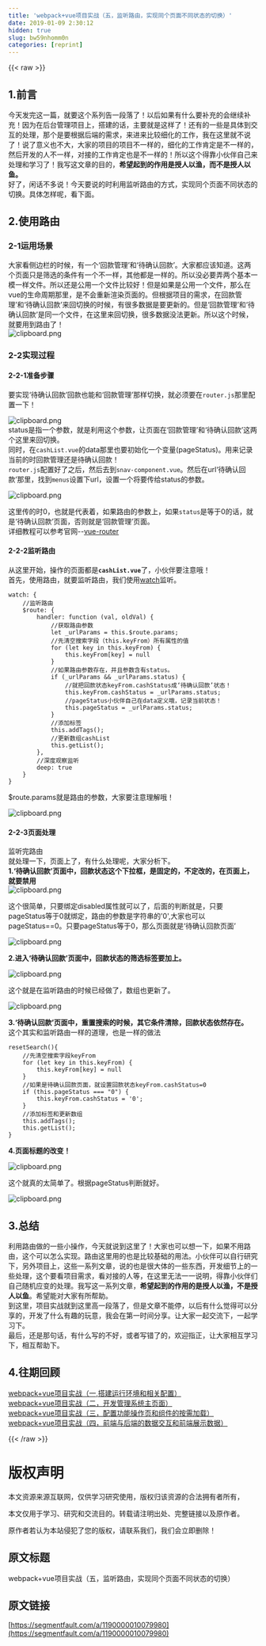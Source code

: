 ```yaml
---
title: 'webpack+vue项目实战（五，监听路由，实现同个页面不同状态的切换）' 
date: 2019-01-09 2:30:12
hidden: true
slug: bw59nhomm0n
categories: [reprint]
---
```


{{< raw >}}

                    
<h2 id="articleHeader0">1.前言</h2>
<p>今天发完这一篇，就要这个系列告一段落了！以后如果有什么要补充的会继续补充！因为在后台管理项目上，搭建的话，主要就是这样了！还有的一些是具体到交互的处理，那个是要根据后端的需求，来进来比较细化的工作，我在这里就不说了！说了意义也不大，大家的项目的项目不一样的，细化的工作肯定是不一样的，然后开发的人不一样，对接的工作肯定也是不一样的！所以这个得靠小伙伴自己来处理和学习了！我写这文章的目的，<strong>希望起到的作用是授人以渔，而不是授人以鱼。</strong><br>好了，闲话不多说！今天要说的时利用监听路由的方式，实现同个页面不同状态的切换。具体怎样呢，看下面。</p>
<h2 id="articleHeader1">2.使用路由</h2>
<h3 id="articleHeader2">2-1运用场景</h3>
<p>大家看侧边栏的时候，有一个‘回款管理’和‘待确认回款’。大家都应该知道。这两个页面只是筛选的条件有一个不一样，其他都是一样的。所以没必要弄两个基本一模一样文件。所以还是公用一个文件比较好！但是如果是公用一个文件，那么在vue的生命周期那里，是不会重新渲染页面的。但根据项目的需求，在回款管理’和‘待确认回款’来回切换的时候，有很多数据是要更新的。但是‘回款管理’和‘待确认回款’是同一个文件，在这里来回切换，很多数据没法更新。所以这个时候，就要用到路由了！<br><span class="img-wrap"><img data-src="/img/bVQomx?w=588&amp;h=712" src="https://static.alili.tech/img/bVQomx?w=588&amp;h=712" alt="clipboard.png" title="clipboard.png" style="cursor: pointer; display: inline;"></span></p>
<h3 id="articleHeader3">2-2实现过程</h3>
<h4>2-2-1准备步骤</h4>
<p>要实现‘待确认回款’回款也能和‘回款管理’那样切换，就必须要在<code>router.js</code>那里配置一下！</p>
<p><span class="img-wrap"><img data-src="/img/bVQon5?w=1724&amp;h=666" src="https://static.alili.tech/img/bVQon5?w=1724&amp;h=666" alt="clipboard.png" title="clipboard.png" style="cursor: pointer; display: inline;"></span><br>status是指一个参数，就是利用这个参数，让页面在‘回款管理’和‘待确认回款’这两个这里来回切换。<br>同时，在<code>cashList.vue</code>的data那里也要初始化一个变量(pageStatus)。用来记录当前的时回款管理还是待确认回款！<br><code>router.js</code>配置好了之后，然后去到<code>snav-component.vue</code>。然后在url‘待确认回款’那里，找到<code>menus</code>设置下url，设置一个将要传给status的参数。</p>
<p><span class="img-wrap"><img data-src="/img/bVQooK?w=743&amp;h=119" src="https://static.alili.tech/img/bVQooK?w=743&amp;h=119" alt="clipboard.png" title="clipboard.png" style="cursor: pointer; display: inline;"></span></p>
<p>这里传的时0，也就是代表着，如果路由的参数上，如果<code>status</code>是等于0的话，就是‘待确认回款’页面，否则就是‘回款管理’页面。<br>详细教程可以参考官网--<a href="https://router.vuejs.org/zh-cn/essentials/getting-started.html" rel="nofollow noreferrer" target="_blank">vue-router</a></p>
<h4>2-2-2监听路由</h4>
<p>从这里开始，操作的页面都是<strong><code>cashList.vue</code></strong>了，小伙伴要注意哦！<br>首先，使用路由，就要监听路由，我们使用<a href="http://cn.vuejs.org/v2/api/#vm-watch" rel="nofollow noreferrer" target="_blank">watch</a>监听。</p>
<div class="widget-codetool" style="display:none;">
      <div class="widget-codetool--inner">
      <span class="selectCode code-tool" data-toggle="tooltip" data-placement="top" title="" data-original-title="全选"></span>
      <span type="button" class="copyCode code-tool" data-toggle="tooltip" data-placement="top" data-clipboard-text="watch: {
    //监听路由
    $route: {
        handler: function (val, oldVal) {
            //获取路由参数
            let _urlParams = this.$route.params;
            //先清空搜索字段（this.keyFrom）所有属性的值
            for (let key in this.keyFrom) {
                this.keyFrom[key] = null
            }
            //如果路由参数存在，并且参数含有status。
            if (_urlParams &amp;&amp; _urlParams.status) {
                //就把回款状态keyFrom.cashStatus成‘待确认回款’状态！
                this.keyFrom.cashStatus = _urlParams.status;
                //pageStatus小伙伴自己在data定义哦，记录当前状态！
                this.pageStatus = _urlParams.status;
            }
            //添加标签
            this.addTags();
            //更新数组cashList
            this.getList();
        },
        //深度观察监听
        deep: true
    }
}" title="" data-original-title="复制"></span>
      <span type="button" class="saveToNote code-tool" data-toggle="tooltip" data-placement="top" title="" data-original-title="放进笔记"></span>
      </div>
      </div><pre class="hljs kotlin"><code>watch: {
    <span class="hljs-comment">//监听路由</span>
    $route: {
        handler: function (<span class="hljs-keyword">val</span>, oldVal) {
            <span class="hljs-comment">//获取路由参数</span>
            let _urlParams = <span class="hljs-keyword">this</span>.$route.params;
            <span class="hljs-comment">//先清空搜索字段（this.keyFrom）所有属性的值</span>
            <span class="hljs-keyword">for</span> (let key <span class="hljs-keyword">in</span> <span class="hljs-keyword">this</span>.keyFrom) {
                <span class="hljs-keyword">this</span>.keyFrom[key] = <span class="hljs-literal">null</span>
            }
            <span class="hljs-comment">//如果路由参数存在，并且参数含有status。</span>
            <span class="hljs-keyword">if</span> (_urlParams &amp;&amp; _urlParams.status) {
                <span class="hljs-comment">//就把回款状态keyFrom.cashStatus成‘待确认回款’状态！</span>
                <span class="hljs-keyword">this</span>.keyFrom.cashStatus = _urlParams.status;
                <span class="hljs-comment">//pageStatus小伙伴自己在data定义哦，记录当前状态！</span>
                <span class="hljs-keyword">this</span>.pageStatus = _urlParams.status;
            }
            <span class="hljs-comment">//添加标签</span>
            <span class="hljs-keyword">this</span>.addTags();
            <span class="hljs-comment">//更新数组cashList</span>
            <span class="hljs-keyword">this</span>.getList();
        },
        <span class="hljs-comment">//深度观察监听</span>
        deep: <span class="hljs-literal">true</span>
    }
}</code></pre>
<p>$route.params就是路由的参数，大家要注意理解哦！</p>
<p><span class="img-wrap"><img data-src="/img/bVQqFD?w=1708&amp;h=408" src="https://static.alili.tech/img/bVQqFD?w=1708&amp;h=408" alt="clipboard.png" title="clipboard.png" style="cursor: pointer; display: inline;"></span></p>
<h4>2-2-3页面处理</h4>
<p>监听完路由<br>就处理一下，页面上了，有什么处理呢，大家分析下。<br><strong>1.‘待确认回款’页面中，回款状态这个下拉框，是固定的，不定改的，在页面上，就要禁用</strong><br><span class="img-wrap"><img data-src="/img/bVQqGd?w=151&amp;h=507" src="https://static.alili.tech/img/bVQqGd?w=151&amp;h=507" alt="clipboard.png" title="clipboard.png" style="cursor: pointer; display: inline;"></span></p>
<p>这个很简单，只要绑定disabled属性就可以了，后面的判断就是，只要pageStatus等于0就绑定，路由的参数是字符串的'0',大家也可以pageStatus==0。只要pageStatus等于0，那么页面就是‘待确认回款页面’</p>
<p><span class="img-wrap"><img data-src="/img/bVQqIl?w=1069&amp;h=396" src="https://static.alili.tech/img/bVQqIl?w=1069&amp;h=396" alt="clipboard.png" title="clipboard.png" style="cursor: pointer; display: inline;"></span></p>
<p><strong>2.进入‘待确认回款’页面中，回款状态的筛选标签要加上。</strong></p>
<p><span class="img-wrap"><img data-src="/img/bVQqGn?w=311&amp;h=56" src="https://static.alili.tech/img/bVQqGn?w=311&amp;h=56" alt="clipboard.png" title="clipboard.png" style="cursor: pointer; display: inline;"></span></p>
<p>这个就是在监听路由的时候已经做了，数组也更新了。</p>
<p><span class="img-wrap"><img data-src="/img/bVQqGH?w=650&amp;h=434" src="https://static.alili.tech/img/bVQqGH?w=650&amp;h=434" alt="clipboard.png" title="clipboard.png" style="cursor: pointer; display: inline;"></span></p>
<p><strong>3.‘待确认回款’页面中，重置搜索的时候，其它条件清除，回款状态依然存在。</strong><br>这个其实和监听路由一样的道理，也是一样的做法</p>
<div class="widget-codetool" style="display:none;">
      <div class="widget-codetool--inner">
      <span class="selectCode code-tool" data-toggle="tooltip" data-placement="top" title="" data-original-title="全选"></span>
      <span type="button" class="copyCode code-tool" data-toggle="tooltip" data-placement="top" data-clipboard-text="resetSearch(){
    //先清空搜索字段keyFrom
    for (let key in this.keyFrom) {
        this.keyFrom[key] = null
    }
    //如果是待确认回款页面，就设置回款状态keyFrom.cashStatus=0
    if (this.pageStatus === &quot;0&quot;) {
        this.keyFrom.cashStatus = '0';
    }
    //添加标签和更新数组
    this.addTags();
    this.getList();
}" title="" data-original-title="复制"></span>
      <span type="button" class="saveToNote code-tool" data-toggle="tooltip" data-placement="top" title="" data-original-title="放进笔记"></span>
      </div>
      </div><pre class="hljs kotlin"><code>resetSearch(){
    <span class="hljs-comment">//先清空搜索字段keyFrom</span>
    <span class="hljs-keyword">for</span> (let key <span class="hljs-keyword">in</span> <span class="hljs-keyword">this</span>.keyFrom) {
        <span class="hljs-keyword">this</span>.keyFrom[key] = <span class="hljs-literal">null</span>
    }
    <span class="hljs-comment">//如果是待确认回款页面，就设置回款状态keyFrom.cashStatus=0</span>
    <span class="hljs-keyword">if</span> (<span class="hljs-keyword">this</span>.pageStatus === <span class="hljs-string">"0"</span>) {
        <span class="hljs-keyword">this</span>.keyFrom.cashStatus = <span class="hljs-string">'0'</span>;
    }
    <span class="hljs-comment">//添加标签和更新数组</span>
    <span class="hljs-keyword">this</span>.addTags();
    <span class="hljs-keyword">this</span>.getList();
}</code></pre>
<p><strong>4.页面标题的改变！</strong></p>
<p><span class="img-wrap"><img data-src="/img/bVQqHN?w=267&amp;h=82" src="https://static.alili.tech/img/bVQqHN?w=267&amp;h=82" alt="clipboard.png" title="clipboard.png" style="cursor: pointer; display: inline;"></span></p>
<p>这个就真的太简单了。根据pageStatus判断就好。</p>
<p><span class="img-wrap"><img data-src="/img/bVQqJv?w=1114&amp;h=113" src="https://static.alili.tech/img/bVQqJv?w=1114&amp;h=113" alt="clipboard.png" title="clipboard.png" style="cursor: pointer; display: inline;"></span></p>
<h2 id="articleHeader4">3.总结</h2>
<p>利用路由做的一些小操作，今天就说到这里了！大家也可以想一下，如果不用路由，这个可以怎么实现。路由这里用的也是比较基础的用法。小伙伴可以自行研究下，另外项目上，这些一系列文章，说的也是很大体的一些东西，开发细节上的一些处理，这个要看项目需求，看对接的人等，在这里无法一一说明，得靠小伙伴们自己随机应变的处理。我写这一系列文章，<strong>希望起到的作用的是授人以渔，不是授人以鱼</strong>。希望能对大家有所帮助。<br>到这里，项目实战就到这里高一段落了，但是文章不能停，以后有什么觉得可以分享的，开发了什么有趣的玩意，我会在第一时间分享。让大家一起交流下，一起学习下。<br>最后，还是那句话，有什么写的不好，或者写错了的，欢迎指正，让大家相互学习下，相互帮助下。</p>
<h2 id="articleHeader5">4.往期回顾</h2>
<p><a href="https://segmentfault.com/a/1190000010025189">webpack+vue项目实战（一,搭建运行环境和相关配置）</a><br><a href="https://segmentfault.com/a/1190000010039810" target="_blank">webpack+vue项目实战（二，开发管理系统主页面）</a><br><a href="https://segmentfault.com/a/1190000010053886">webpack+vue项目实战（三，配置功能操作页和组件的按需加载）</a><br><a href="https://segmentfault.com/a/1190000010063757" target="_blank">webpack+vue项目实战（四，前端与后端的数据交互和前端展示数据）</a></p>

                
{{< /raw >}}

# 版权声明
本文资源来源互联网，仅供学习研究使用，版权归该资源的合法拥有者所有，

本文仅用于学习、研究和交流目的。转载请注明出处、完整链接以及原作者。

原作者若认为本站侵犯了您的版权，请联系我们，我们会立即删除！

## 原文标题
webpack+vue项目实战（五，监听路由，实现同个页面不同状态的切换）

## 原文链接
[https://segmentfault.com/a/1190000010079980](https://segmentfault.com/a/1190000010079980)

